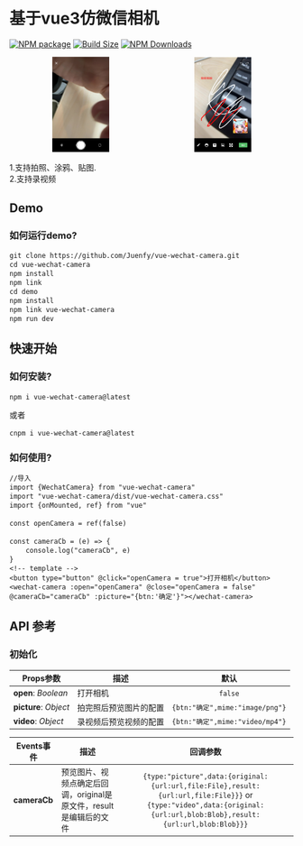 基于vue3仿微信相机
=======================

[![NPM package][npm-img]][npm-url]
[![Build Size][build-size-img]][build-size-url]
[![NPM Downloads][npm-downloads-img]][npm-downloads-url]

<p align="center" style="display: flex">
    <a href="https://camera.juenfy.cn"><img width="40%" src="https://raw.githubusercontent.com/Juenfy/resources/refs/heads/master/camera/preview01.jpg"></a>
    <a href="https://camera.juenfy.cn"><img width="40%" src="https://raw.githubusercontent.com/Juenfy/resources/refs/heads/master/camera/preview02.jpg"></a>
</p>

1.支持拍照、涂鸦、贴图.<br/>
2.支持录视频

## Demo
### 如何运行demo?
```shell
git clone https://github.com/Juenfy/vue-wechat-camera.git
cd vue-wechat-camera
npm install
npm link
cd demo
npm install
npm link vue-wechat-camera
npm run dev
```

## 快速开始
### 如何安装?
```shell
npm i vue-wechat-camera@latest
```
或者
```shell
cnpm i vue-wechat-camera@latest
```
### 如何使用?

```vue
//导入
import {WechatCamera} from "vue-wechat-camera"
import "vue-wechat-camera/dist/vue-wechat-camera.css"
import {onMounted, ref} from "vue"

const openCamera = ref(false)

const cameraCb = (e) => {
    console.log("cameraCb", e)
}
<!-- template -->
<button type="button" @click="openCamera = true">打开相机</button>
<wechat-camera :open="openCamera" @close="openCamera = false" @cameraCb="cameraCb" :picture="{btn:'确定'}"></wechat-camera>
```

## API 参考

### 初始化

| Props参数                       | 描述            |              默认               |
|-------------------------------|---------------|:-----------------------------:|
| <b>open</b>: <i>Boolean</i>   | 打开相机          |            `false`            |
| <b>picture</b>: <i>Object</i> | 拍完照后预览图片的配置   | `{btn:"确定",mime:"image/png"}` |
| <b>video</b>: <i>Object</i>   | 录视频后预览视频的配置   | `{btn:"确定",mime:"video/mp4"}` |

| Events事件            | 描述                                       |                                                                                 回调参数                                                                                 |
|---------------------|------------------------------------------|:--------------------------------------------------------------------------------------------------------------------------------------------------------------------:|
| <b>cameraCb</b>       | 预览图片、视频点确定后回调，original是原文件，result是编辑后的文件 | `{type:"picture",data:{original:{url:url,file:File},result:{url:url,file:File}}}` or `{type:"video",data:{original:{url:url,blob:Blob},result:{url:url,blob:Blob}}}` |

[npm-img]: https://img.shields.io/npm/v/vue-wechat-camera
[npm-url]: https://npmjs.org/package/vue-wechat-camera
[build-size-img]: https://img.shields.io/bundlephobia/minzip/vue-wechat-camera
[build-size-url]: https://bundlephobia.com/result?p=vue-wechat-camera
[npm-downloads-img]: https://img.shields.io/npm/dt/vue-wechat-camera
[npm-downloads-url]: https://www.npmtrends.com/vue-wechat-camera
